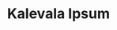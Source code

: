 ---
title: 'Kalevala Ipsum'
summary: 'An Ipsum-style text generator that uses Kalevala.'
displayOrder: 2
eleventyNavigation:
  key: Kalevala Ipsum
  parent: Work
year: '2020'
translationKey: "kIpsum"
---